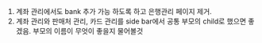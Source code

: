 1. 계좌 관리에서도 bank 추가 가능 하도록 하고 은행관리 페이지 제거.
2. 계좌 관리와 판매처 관리, 카드 관리를 side bar에서 공통 부모의 child로 했으면 좋겠음. 부모의 이름이 무엇이 좋을지 물어볼것
